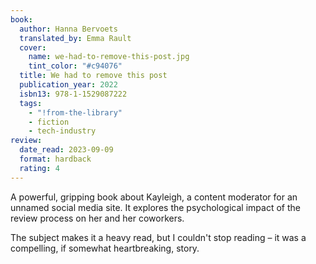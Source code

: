 ```yaml
---
book:
  author: Hanna Bervoets
  translated_by: Emma Rault
  cover:
    name: we-had-to-remove-this-post.jpg
    tint_color: "#c94076"
  title: We had to remove this post
  publication_year: 2022
  isbn13: 978-1-1529087222
  tags:
    - "!from-the-library"
    - fiction
    - tech-industry
review:
  date_read: 2023-09-09
  format: hardback
  rating: 4
---
```


A powerful, gripping book about Kayleigh, a content moderator for an unnamed social media site.
It explores the psychological impact of the review process on her and her coworkers.

The subject makes it a heavy read, but I couldn't stop reading – it was a compelling, if somewhat heartbreaking, story.
